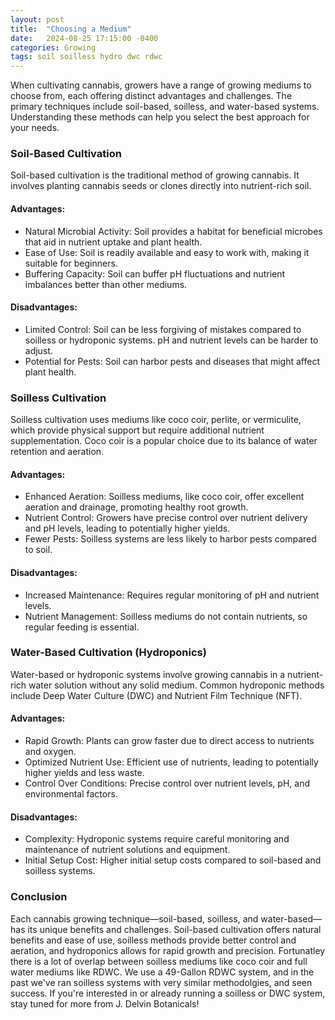 ```yaml
---
layout: post
title:  "Choosing a Medium"
date:   2024-08-25 17:15:00 -0400
categories: Growing
tags: soil soilless hydro dwc rdwc
---
```


When cultivating cannabis, growers have a range of growing mediums to choose from, each offering distinct advantages and challenges. The primary techniques include soil-based, soilless, and water-based systems. Understanding these methods can help you select the best approach for your needs.

### Soil-Based Cultivation

Soil-based cultivation is the traditional method of growing cannabis. It involves planting cannabis seeds or clones directly into nutrient-rich soil.

#### Advantages:

- Natural Microbial Activity: Soil provides a habitat for beneficial microbes that aid in nutrient uptake and plant health.
- Ease of Use: Soil is readily available and easy to work with, making it suitable for beginners.
- Buffering Capacity: Soil can buffer pH fluctuations and nutrient imbalances better than other mediums.

#### Disadvantages:

- Limited Control: Soil can be less forgiving of mistakes compared to soilless or hydroponic systems. pH and nutrient levels can be harder to adjust.
- Potential for Pests: Soil can harbor pests and diseases that might affect plant health.


### Soilless Cultivation

Soilless cultivation uses mediums like coco coir, perlite, or vermiculite, which provide physical support but require additional nutrient supplementation. Coco coir is a popular choice due to its balance of water retention and aeration.

#### Advantages:

- Enhanced Aeration: Soilless mediums, like coco coir, offer excellent aeration and drainage, promoting healthy root growth.
- Nutrient Control: Growers have precise control over nutrient delivery and pH levels, leading to potentially higher yields.
- Fewer Pests: Soilless systems are less likely to harbor pests compared to soil.

#### Disadvantages:

- Increased Maintenance: Requires regular monitoring of pH and nutrient levels.
- Nutrient Management: Soilless mediums do not contain nutrients, so regular feeding is essential.


### Water-Based Cultivation (Hydroponics)

Water-based or hydroponic systems involve growing cannabis in a nutrient-rich water solution without any solid medium. Common hydroponic methods include Deep Water Culture (DWC) and Nutrient Film Technique (NFT).

#### Advantages:

- Rapid Growth: Plants can grow faster due to direct access to nutrients and oxygen.
- Optimized Nutrient Use: Efficient use of nutrients, leading to potentially higher yields and less waste.
- Control Over Conditions: Precise control over nutrient levels, pH, and environmental factors.

#### Disadvantages:

- Complexity: Hydroponic systems require careful monitoring and maintenance of nutrient solutions and equipment.
- Initial Setup Cost: Higher initial setup costs compared to soil-based and soilless systems.


### Conclusion

Each cannabis growing technique—soil-based, soilless, and water-based—has its unique benefits and challenges. Soil-based cultivation offers natural benefits and ease of use, soilless methods provide better control and aeration, and hydroponics allows for rapid growth and precision. Fortunatley there is a lot of overlap between soilless mediums like coco coir and full water mediums like RDWC. We use a 49-Gallon RDWC system, and in the past we've ran soilless systems with very similar methodolgies, and seen success. If you're interested in or already running a soilless or DWC system, stay tuned for more from J. Delvin Botanicals! 